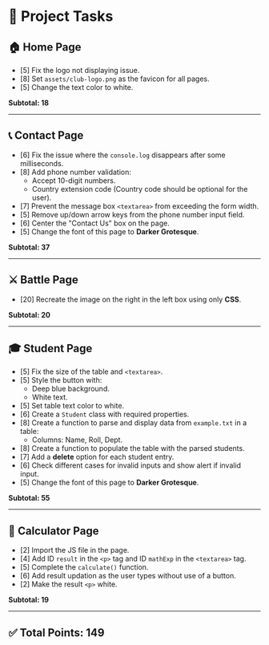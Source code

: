 # 📌 Project Tasks

## 🏠 Home Page  
- [5] Fix the logo not displaying issue.  
- [8] Set `assets/club-logo.png` as the favicon for all pages.  
- [5] Change the text color to white.  

**Subtotal: 18**

---

## 📞 Contact Page  
- [6] Fix the issue where the `console.log` disappears after some milliseconds.  
- [8] Add phone number validation:  
  - Accept 10-digit numbers.  
  - Country extension code (Country code should be optional for the user).  
- [7] Prevent the message box `<textarea>` from exceeding the form width.  
- [5] Remove up/down arrow keys from the phone number input field.  
- [6] Center the "Contact Us" box on the page.  
- [5] Change the font of this page to **Darker Grotesque**.  

**Subtotal: 37**

---

## ⚔️ Battle Page  
- [20] Recreate the image on the right in the left box using only **CSS**.  

**Subtotal: 20**

---

## 🎓 Student Page  
- [5] Fix the size of the table and `<textarea>`.  
- [5] Style the button with:  
  - Deep blue background.  
  - White text.  
- [5] Set table text color to white.  
- [6] Create a `Student` class with required properties.  
- [8] Create a function to parse and display data from `example.txt` in a table:  
  - Columns: Name, Roll, Dept.  
- [8] Create a function to populate the table with the parsed students.  
- [7] Add a **delete** option for each student entry.  
- [6] Check different cases for invalid inputs and show alert if invalid input.  
- [5] Change the font of this page to **Darker Grotesque**.  

**Subtotal: 55**

---

## 🧮 Calculator Page  
- [2] Import the JS file in the page.  
- [4] Add ID `result` in the `<p>` tag and ID `mathExp` in the `<textarea>` tag.  
- [5] Complete the `calculate()` function.  
- [6] Add result updation as the user types without use of a button.  
- [2] Make the result `<p>` white.  

**Subtotal: 19**

---

## ✅ Total Points: **149**